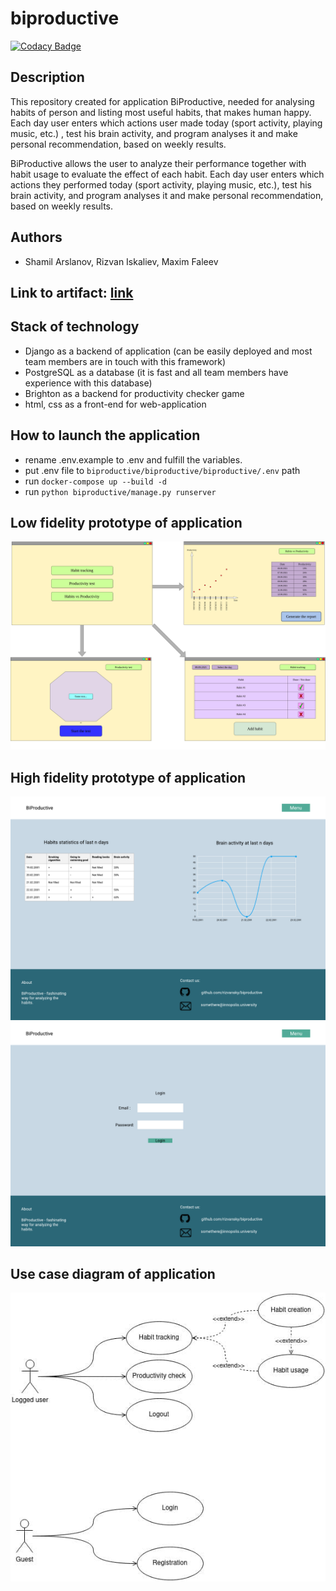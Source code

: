 # biproductive

[![Codacy Badge](https://api.codacy.com/project/badge/Grade/1b8fcfb3465a4f02ab9a2d6dc445dfed)](https://app.codacy.com/gh/rizvansky/biproductive?utm_source=github.com&utm_medium=referral&utm_content=rizvansky/biproductive&utm_campaign=Badge_Grade_Settings)

## Description

This repository created for application BiProductive, needed for analysing habits of person and listing most useful
habits, that makes human happy. Each day user enters which actions user made today (sport activity, playing music, etc.)
, test his brain activity, and program analyses it and make personal recommendation, based on weekly results.

BiProductive allows the user to analyze their performance together with habit usage to evaluate the effect of each
habit. Each day user enters which actions they performed today (sport activity, playing music, etc.), test his brain
activity, and program analyses it and make personal recommendation, based on weekly results.

## Authors

-  Shamil Arslanov, Rizvan Iskaliev, Maxim Faleev

## Link to artifact: [link](https://docs.google.com/document/d/14AMeCV4WJotkQ8lvZcl2u_bB66lMKmu4/edit?usp=sharing&ouid=109541784549585358096&rtpof=true&sd=true)

## Stack of technology

-  Django as a backend of application (can be easily deployed and most team members are in touch with this framework)
-  PostgreSQL as a database (it is fast and all team members have experience with this database)
-  Brighton as a backend for productivity checker game
-  html, css as a front-end for web-application

## How to launch the application

-  rename .env.example to .env and fulfill the variables.
-  put .env file to ```biproductive/biproductive/biproductive/.env``` path
-  run ```docker-compose up --build -d```
-  run ```python biproductive/manage.py runserver```

## Low fidelity prototype of application

![](docs/low_fidelity_prototype.png)

## High fidelity prototype of application

![](docs/home_page_figma.png)
![](docs/login_page_figma.png)

## Use case diagram of application
![](docs/use_case_diagram.jpg)
